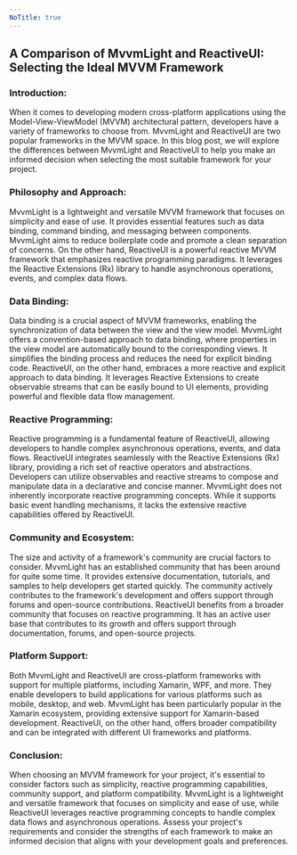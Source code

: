 ```yaml
---
NoTitle: true
---
```

## A Comparison of MvvmLight and ReactiveUI: Selecting the Ideal MVVM Framework

### Introduction:
When it comes to developing modern cross-platform applications using the Model-View-ViewModel (MVVM) architectural pattern, developers have a variety of frameworks to choose from. MvvmLight and ReactiveUI are two popular frameworks in the MVVM space. In this blog post, we will explore the differences between MvvmLight and ReactiveUI to help you make an informed decision when selecting the most suitable framework for your project.

### Philosophy and Approach:
MvvmLight is a lightweight and versatile MVVM framework that focuses on simplicity and ease of use. It provides essential features such as data binding, command binding, and messaging between components. MvvmLight aims to reduce boilerplate code and promote a clean separation of concerns. On the other hand, ReactiveUI is a powerful reactive MVVM framework that emphasizes reactive programming paradigms. It leverages the Reactive Extensions (Rx) library to handle asynchronous operations, events, and complex data flows.

### Data Binding:
Data binding is a crucial aspect of MVVM frameworks, enabling the synchronization of data between the view and the view model. MvvmLight offers a convention-based approach to data binding, where properties in the view model are automatically bound to the corresponding views. It simplifies the binding process and reduces the need for explicit binding code. ReactiveUI, on the other hand, embraces a more reactive and explicit approach to data binding. It leverages Reactive Extensions to create observable streams that can be easily bound to UI elements, providing powerful and flexible data flow management.

### Reactive Programming:
Reactive programming is a fundamental feature of ReactiveUI, allowing developers to handle complex asynchronous operations, events, and data flows. ReactiveUI integrates seamlessly with the Reactive Extensions (Rx) library, providing a rich set of reactive operators and abstractions. Developers can utilize observables and reactive streams to compose and manipulate data in a declarative and concise manner. MvvmLight does not inherently incorporate reactive programming concepts. While it supports basic event handling mechanisms, it lacks the extensive reactive capabilities offered by ReactiveUI.

### Community and Ecosystem:
The size and activity of a framework's community are crucial factors to consider. MvvmLight has an established community that has been around for quite some time. It provides extensive documentation, tutorials, and samples to help developers get started quickly. The community actively contributes to the framework's development and offers support through forums and open-source contributions. ReactiveUI benefits from a broader community that focuses on reactive programming. It has an active user base that contributes to its growth and offers support through documentation, forums, and open-source projects.

### Platform Support:
Both MvvmLight and ReactiveUI are cross-platform frameworks with support for multiple platforms, including Xamarin, WPF, and more. They enable developers to build applications for various platforms such as mobile, desktop, and web. MvvmLight has been particularly popular in the Xamarin ecosystem, providing extensive support for Xamarin-based development. ReactiveUI, on the other hand, offers broader compatibility and can be integrated with different UI frameworks and platforms.

### Conclusion:
When choosing an MVVM framework for your project, it's essential to consider factors such as simplicity, reactive programming capabilities, community support, and platform compatibility. MvvmLight is a lightweight and versatile framework that focuses on simplicity and ease of use, while ReactiveUI leverages reactive programming concepts to handle complex data flows and asynchronous operations. Assess your project's requirements and consider the strengths of each framework to make an informed decision that aligns with your development goals and preferences.
